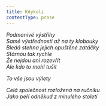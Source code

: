 ```yaml
---
title: Kdykoli
contentType: prose
---
```


<section>

_Podmanivé výstřihy  
Samé výstřednosti až na ty klobouky  
Bledá stehna jejich opuštěné zatáčky  
Stárnou tak rychle  
Že nejdou ani rozevřít  
Ale kdo to mohl tušit_

</section>

<section>

_To vše jsou výlety_

</section>

<section>

_Celá společnost rozložená na ručníku  
Jako peří odněkud z minulého století_

</section>
